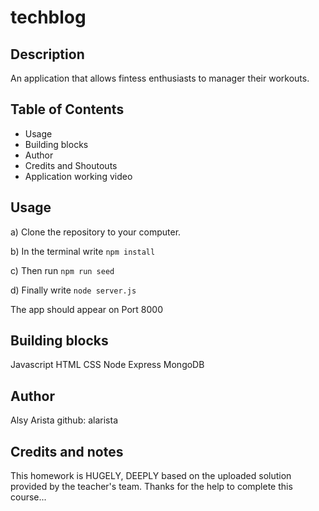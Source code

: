 # techblog

## Description
An application that allows fintess enthusiasts to manager their workouts.

## Table of Contents

* Usage
* Building blocks
* Author
* Credits and Shoutouts
* Application working video

## Usage
a) Clone the repository to your computer.

b) In the terminal write `npm install`

c) Then run `npm run seed`

d) Finally write `node server.js`

The app should appear on Port 8000

## Building blocks 
Javascript
HTML
CSS
Node 
Express
MongoDB

## Author
Alsy Arista
github: alarista

## Credits and notes
This homework is HUGELY, DEEPLY based on the uploaded solution provided by the teacher's team. Thanks for the help to complete this course... 

